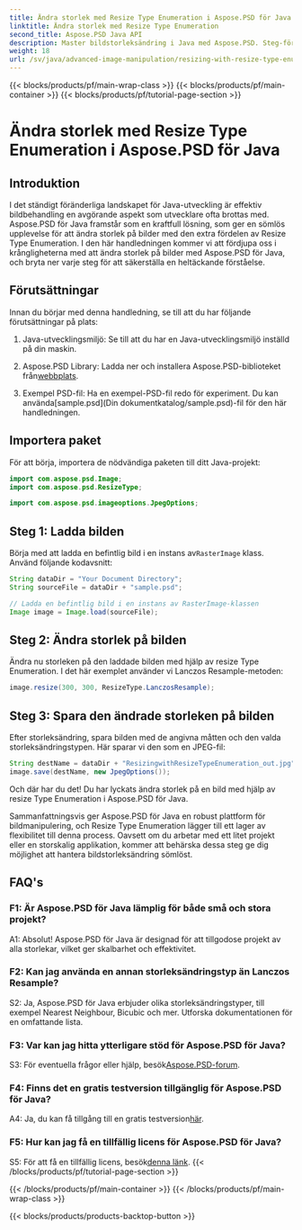 ```yaml
---
title: Ändra storlek med Resize Type Enumeration i Aspose.PSD för Java
linktitle: Ändra storlek med Resize Type Enumeration
second_title: Aspose.PSD Java API
description: Master bildstorleksändring i Java med Aspose.PSD. Steg-för-steg-guide med hjälp av Resize Type Enumeration.
weight: 18
url: /sv/java/advanced-image-manipulation/resizing-with-resize-type-enumeration/
---
```


{{< blocks/products/pf/main-wrap-class >}}
{{< blocks/products/pf/main-container >}}
{{< blocks/products/pf/tutorial-page-section >}}

# Ändra storlek med Resize Type Enumeration i Aspose.PSD för Java

## Introduktion

I det ständigt föränderliga landskapet för Java-utveckling är effektiv bildbehandling en avgörande aspekt som utvecklare ofta brottas med. Aspose.PSD för Java framstår som en kraftfull lösning, som ger en sömlös upplevelse för att ändra storlek på bilder med den extra fördelen av Resize Type Enumeration. I den här handledningen kommer vi att fördjupa oss i krångligheterna med att ändra storlek på bilder med Aspose.PSD för Java, och bryta ner varje steg för att säkerställa en heltäckande förståelse.

## Förutsättningar

Innan du börjar med denna handledning, se till att du har följande förutsättningar på plats:

1. Java-utvecklingsmiljö: Se till att du har en Java-utvecklingsmiljö inställd på din maskin.

2. Aspose.PSD Library: Ladda ner och installera Aspose.PSD-biblioteket från[webbplats](https://releases.aspose.com/psd/java/).

3.  Exempel PSD-fil: Ha en exempel-PSD-fil redo för experiment. Du kan använda[sample.psd](Din dokumentkatalog/sample.psd)-fil för den här handledningen.

## Importera paket

För att börja, importera de nödvändiga paketen till ditt Java-projekt:

```java
import com.aspose.psd.Image;
import com.aspose.psd.ResizeType;

import com.aspose.psd.imageoptions.JpegOptions;
```

## Steg 1: Ladda bilden

 Börja med att ladda en befintlig bild i en instans av`RasterImage` klass. Använd följande kodavsnitt:

```java
String dataDir = "Your Document Directory";
String sourceFile = dataDir + "sample.psd";

// Ladda en befintlig bild i en instans av RasterImage-klassen
Image image = Image.load(sourceFile);
```

## Steg 2: Ändra storlek på bilden

Ändra nu storleken på den laddade bilden med hjälp av resize Type Enumeration. I det här exemplet använder vi Lanczos Resample-metoden:

```java
image.resize(300, 300, ResizeType.LanczosResample);
```

## Steg 3: Spara den ändrade storleken på bilden

Efter storleksändring, spara bilden med de angivna måtten och den valda storleksändringstypen. Här sparar vi den som en JPEG-fil:

```java
String destName = dataDir + "ResizingwithResizeTypeEnumeration_out.jpg";
image.save(destName, new JpegOptions());
```

Och där har du det! Du har lyckats ändra storlek på en bild med hjälp av resize Type Enumeration i Aspose.PSD för Java.

Sammanfattningsvis ger Aspose.PSD för Java en robust plattform för bildmanipulering, och Resize Type Enumeration lägger till ett lager av flexibilitet till denna process. Oavsett om du arbetar med ett litet projekt eller en storskalig applikation, kommer att behärska dessa steg ge dig möjlighet att hantera bildstorleksändring sömlöst.

## FAQ's

### F1: Är Aspose.PSD för Java lämplig för både små och stora projekt?

A1: Absolut! Aspose.PSD för Java är designad för att tillgodose projekt av alla storlekar, vilket ger skalbarhet och effektivitet.

### F2: Kan jag använda en annan storleksändringstyp än Lanczos Resample?

S2: Ja, Aspose.PSD för Java erbjuder olika storleksändringstyper, till exempel Nearest Neighbour, Bicubic och mer. Utforska dokumentationen för en omfattande lista.

### F3: Var kan jag hitta ytterligare stöd för Aspose.PSD för Java?

 S3: För eventuella frågor eller hjälp, besök[Aspose.PSD-forum](https://forum.aspose.com/c/psd/34).

### F4: Finns det en gratis testversion tillgänglig för Aspose.PSD för Java?

 A4: Ja, du kan få tillgång till en gratis testversion[här](https://releases.aspose.com/).

### F5: Hur kan jag få en tillfällig licens för Aspose.PSD för Java?

 S5: För att få en tillfällig licens, besök[denna länk](https://purchase.aspose.com/temporary-license/).
{{< /blocks/products/pf/tutorial-page-section >}}

{{< /blocks/products/pf/main-container >}}
{{< /blocks/products/pf/main-wrap-class >}}

{{< blocks/products/products-backtop-button >}}

